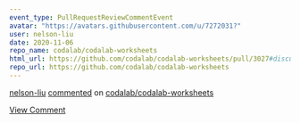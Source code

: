 ```yaml
---
event_type: PullRequestReviewCommentEvent
avatar: "https://avatars.githubusercontent.com/u/7272031?"
user: nelson-liu
date: 2020-11-06
repo_name: codalab/codalab-worksheets
html_url: https://github.com/codalab/codalab-worksheets/pull/3027#discussion_r518990260
repo_url: https://github.com/codalab/codalab-worksheets
---
```


<a href='https://github.com/nelson-liu' target='_blank'>nelson-liu</a> <a href='https://github.com/codalab/codalab-worksheets/pull/3027#discussion_r518990260' target='_blank'>commented</a> on <a href='https://github.com/codalab/codalab-worksheets' target='_blank'>codalab/codalab-worksheets</a>

<a href='https://github.com/codalab/codalab-worksheets/pull/3027#discussion_r518990260' target='_blank'>View Comment</a>